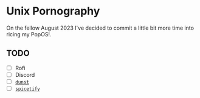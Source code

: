 # Unix Pornography

On the fellow August 2023 I've decided to commit a little bit more time into ricing my PopOS!.

## TODO

- [ ] Rofi
- [ ] Discord
- [ ] [`dunst`](https://github.com/dunst-project/dunst)
- [ ] [`spicetify`](https://github.com/spicetify/spicetify-cli)